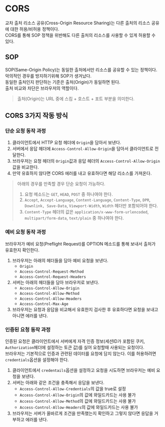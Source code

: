 # CORS

교차 출처 리소스 공유(Cross-Origin Resource Sharing)는 다른 출처의 리소스 공유에 대한 허용/비허용 정책이다.  
CORS를 통해 SOP 정책을 위반해도 다른 출처의 리소스를 사용할 수 있게 허용할 수 있다.

## SOP

SOP(Same-Origin Policy)는 동일한 출처에서만 리소스를 공유할 수 있는 정책이다.  
악의적인 경우를 방지하기위해 SOP가 생겨났다.  
동일한 출처인지 판단하는 기준은 출처(Origin)가 동일하면 된다.  
출처 비교와 차단은 브라우저의 역할이다.

> 출처(Origin)는 URL 중에 스킴 + 호스트 + 포트 부분을 의미한다.

## CORS 3가지 작동 방식

### 단순 요청 동작 과정

1. 클라이언트에서 HTTP 요청 헤더에 `Origin`을 담아서 보낸다.
2. 서버에서 응답 헤더에 `Access-Control-Allow-Origin`을 담아서 클라이언트로 전달한다.
3. 브라우저는 요청 헤더의 `Origin`값과 응답 헤더의 `Access-Control-Allow-Origin`값을 비교한다.
4. 만약 유효하지 않다면 CORS 에러를 내고 유효하다면 해당 리소스를 가져온다.

> 아래의 경우를 만족할 경우 단순 요청이 가능하다.
>
> 1. 요청 메소드는 `GET`, `HEAD`, `POST` 중 하나여야 한다.
> 2. `Accept`, `Accept-Language`, `Content-Language`, `Content-Type`, `DPR`, `Downlink, Save-Data`, `Viewport-Width`, `Width` 헤더만 포함되어야 한다.
> 3. `Content-Type` 헤더의 값은 `application/x-www-form-urlencoded`, `multipart/form-data`, `text/plain` 중 하나여야 한다.

### 예비 요청 동작 과정

브라우저가 예비 요청(Preflight Request)를 OPTION 메소드를 통해 보내서 출처가 유효한지 확인한다.

1. 브라우저는 아래의 헤더들을 담아 예비 요청을 보낸다.
   - `Origin`
   - `Access-Control-Request-Method`
   - `Access-Control-Request-Headers`
2. 서버는 아래의 헤더들을 담아 브라우저로 보낸다.
   - `Access-Control-Allow-Origin`
   - `Access-Control-Allow-Method`
   - `Access-Control-Allow-Headers`
   - `Access-Control-Max-Age`
3. 브라우저는 요청과 응답을 비교해서 유효한지 검사한 후 유효하다면 요청을 보내고 아니면 에러를 낸다.

### 인증된 요청 동작 과정

인증된 요청은 클라이언트에서 서버에게 자격 인증 정보(세션ID가 포함된 쿠키, `Authorization`헤더에 설정하는 토큰 값)를 실어 요청할때 사용되는 요청이다.  
브라우저는 기본적으로 인증과 관련된 데이터를 요청에 담지 않는다. 이를 허용하려면 `credentials`옵션을 설정해야 한다.

1. 클라이언트에서 `credentails`옵션을 설정하고 요청을 시도하면 브라우저는 예비 요청을 보낸다.
2. 서버는 아래와 같은 조건을 충족해서 응답을 보낸다.
   - `Access-Control-Allow-Credentials`의 값을 true로 설정
   - `Access-Control-Allow-Origin`의 값에 와일드카드는 사용 불가
   - `Access-Control-Allow-Method`의 값에 와일드카드는 사용 불가
   - `Access-Control-Allow-Headers`의 값에 와일드카드는 사용 불가
3. 브라우저는 서버가 올바르게 조건을 만족했는지 확인하고 그렇지 않다면 응답을 거부하고 에러를 낸다.
